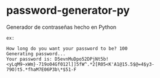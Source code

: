# password-generator-py

Generador de contraseñas hecho en Python

```
ex:

How long do you want your password to be? 100
Generating password...
Your password is: D5evnMuDpo52DPjNt5b!<yLqM9~xWm}-719o04Gf012l]]5fW^.*2[R05<K'A1@15.5$@=4$y3-79O)t5.*fhaM7E06P3b\*$51-F

```

